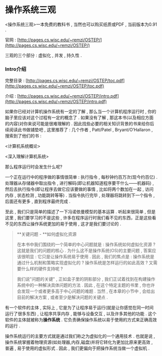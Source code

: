# 操作系统三观

&lt;操作系统三观&gt;一本免费的教科书 , 当然也可以购买纸质或PDF , 当前版本为0.91 .

官网 : [http://pages.cs.wisc.edu/~remzi/OSTEP/](http://pages.cs.wisc.edu/~remzi/OSTEP/)

三观的三个部分 : 虚拟化 , 并发 , 持久性 .

### **Intro介绍**

完整目录 : [http://pages.cs.wisc.edu/~remzi/OSTEP/toc.pdf](http://pages.cs.wisc.edu/~remzi/OSTEP/toc.pdf)

介绍 : [http://pages.cs.wisc.edu/~remzi/OSTEP/intro.pdf](http://pages.cs.wisc.edu/~remzi/OSTEP/intro.pdf)

如果你已经对计算机操作系统有一定的了解 , 那么当一个计算机程序运行时 , 你的脑子里应该对这个过程有一定的概念了 . 如果没有了解 , 那这本书\(以及相应方面的内容\)对你来说可能是很难理解的 . 因此找些必要的相关知识背景的书来给你后续阅读此书做铺垫吧 , 这里推荐了 : 几个作者 , Patt/Patel , Bryant/O’Hallaron , 搜索到了他们的书 :

&lt;计算机系统概论&gt;

&lt;深入理解计算机系统&gt;

那么程序运行时会发生什么呢?

一个正在运行中的程序做的事情很简单 : 执行指令 , 每秒钟约百万次\(现今约百亿\) . 处理器从存储器中取出指令 , 进行解码\(即让机器知道程序要干什么——机器码\) , 然后去执行指令\(即让程序去做它应该要做的事情 , 比如将两个数加在一起 , 访问内存 , 状态检测 , 功能跳转等等\) . 当指令执行完毕 , 处理器将跳转到下一个指令 , 后面还有更多 , 直到程序最终完成 .

至此 , 我们只是简单的描述了一下冯诺依曼模型的基本运算 . 听起来很简单 , 但是这里 , 我们要学习的不是这些 , 许多在程序运行时我们看不见的东西，正是这些看不见的东西让操作系统更加的易于使用 , 这才是我们要讨论的 .

> **关键问题 - **如何虚拟化资源
>
> 在本书中我们围绕的一个简单的中心问题就是 : 操作系统如何虚拟化资源 ? 这就是我们的问题的核心 . 为什么这不是操作系统\(OS\)的主要问题 , 答案应该很明显 : 它只是让操作系统易于使用 . 因此 , 我们的焦点是 : 操作系统是通过什么机制和策略实现虚拟化的 ? 操作系统是怎样运行的如此高效 ? 又需要什么样的硬件支持呢 ?
>
> 我们说"问题的关键" , 正如盒子里的阴影部分 , 我们正试着找到在构建操作系统中的一种解决具体问题的方法 . 因此 , 在这个特定主题的书里 , 你也许会发现一个或者更多高于中心问题的难题 . 当然 , 在本章的小节中 , 会给出目前的解决方案 , 或者至少是解决问题的关键点 .

有一个软件的主体 , 实际上 ,  它是为了让程序易于运行\(就是让你感觉在同一时间运行了很多东西\) , 让程序共享内存 , 能够与设备交互 , 以及许多其他的功能 . 这个软件的主体就被称为**操作系统** . 它负责确保操作系统以易于使用的方式来正确高效的运行 .

操作系统运行的主要方式就是通过我们称之为虚拟化的一个通用技术 . 也就是说 , 操作系统掌握着物理资源\(如处理器,内存,磁盘\)并将它转化为更加比原来更高效 , 普遍 , 易于使用的虚拟形式 . 因此 , 我们更偏向于把操作系统当做一个虚拟机 . 

